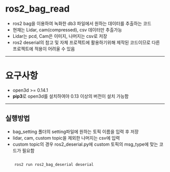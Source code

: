 # ros2_bag_read
- ros2 bag을 이용하여 녹화한 db3 파일에서 원하는 데이터를 추출하는 코드
- 현재는 Lidar, cam(compressed), csv 데이터만 추출가능
- Lidar는 pcd, Cam은 이미지, 나머지는 csv로 저장
- ros2 deserial의 참고 및 자체 프로젝트에 활용하기위해 제작된 코드이므로 다른 프로젝트에 적용이 어려울 수 있음
---

# 요구사항
- open3d >= 0.14.1
- **pip3**로 open3d를 설치하여야 0.13 이상의 버전이 설치 가능함
---

## 실행방법

- bag_setting 폴더의 setting파일에 원하는 토픽 이름을 입력 후 저장
- lidar, cam, custom topic을 제외한 나머지는 csv에 입력
- custom topic의 경우 ros2_deserial.py에 custom 토픽의 msg_type에 맞는 코드가 필요함

<code>
    ros2 run ros2_bag_deserial deserial
</code>
